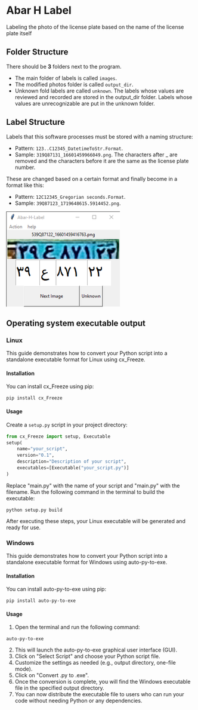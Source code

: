 # Abar H Label
Labeling the photo of the license plate based on the name of the license plate itself

## Folder Structure
There should be **3** folders next to the program.
- The main folder of labels is called `images`.
- The modified photos folder is called `output_dir`.
- Unknown fold labels are called `unknown`.
The labels whose values are reviewed and recorded are stored in the output_dir folder.
Labels whose values are unrecognizable are put in the unknown folder.

## Label Structure
Labels that this software processes must be stored with a naming structure:
- Pattern: `123..C12345_DatetimeToStr.Format`.
- Sample: `319Q87131_16601459966049.png`.
The characters after _ are removed and the characters before it are the same as the license plate number.

These are changed based on a certain format and finally become in a format like this:
- Pattern: `12C12345_Gregorian seconds.Format`.
- Sample: `39Q87123_1719648615.5914452.png`.

![ScreenShot](./screenshot.png) 

## Operating system executable output
### Linux

This guide demonstrates how to convert your Python script into a standalone executable format for Linux using cx_Freeze.

#### Installation
You can install cx_Freeze using pip:
```
pip install cx_Freeze
```
#### Usage
Create a `setup.py` script in your project directory:

```python
from cx_Freeze import setup, Executable
setup(
    name="your_script",
    version="0.1",
    description="Description of your script",
    executables=[Executable("your_script.py")]
)
```
Replace "main.py" with the name of your script and "main.py" with the filename.
Run the following command in the terminal to build the executable:
```
python setup.py build
```
After executing these steps, your Linux executable will be generated and ready for use.

### Windows


This guide demonstrates how to convert your Python script into a standalone executable format for Windows using auto-py-to-exe.

#### Installation
You can install auto-py-to-exe using pip:

```
pip install auto-py-to-exe
```
#### Usage
1. Open the terminal and run the following command:
```
auto-py-to-exe
```
2. This will launch the auto-py-to-exe graphical user interface (GUI).
3. Click on "Select Script" and choose your Python script file.
4. Customize the settings as needed (e.g., output directory, one-file mode).
5. Click on "Convert .py to .exe".
6. Once the conversion is complete, you will find the Windows executable file in the specified output directory.
7. You can now distribute the executable file to users who can run your code without needing Python or any dependencies.
